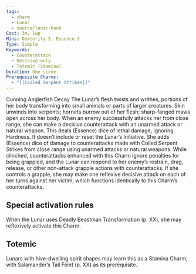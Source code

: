 ```yaml
---
tags:
  - charm
  - Lunar
  - source/lunar-book
Cost: 3m, 1wp
Mins: Dexterity 5, Essence 3
Type: Simple
Keywords:
  - Counterattack
  - Decisive-only
  - Totemic (Stamina)
Duration: One scene
Prerequisite Charms:
  - "[[Coiled Serpent Strikes]]"
---
```

Cunning Anglerfish Decoy The Lunar’s flesh twists and writhes, portions of her body transforming into small animals or parts of larger creatures. Skin unwinds into serpents; hornets burrow out of her flesh; sharp-fanged maws open across her body. When an enemy successfully attacks her from close range, she can make a decisive counterattack with an unarmed attack or natural weapon. This deals (Essence) dice of lethal damage, ignoring Hardness. It doesn’t include or reset the Lunar’s Initiative. She adds (Essence) dice of damage to counterattacks made with Coiled Serpent Strikes from close range using unarmed attacks or natural weapons. While clinched, counterattacks enhanced with this Charm ignore penalties for being grappled, and the Lunar can respond to her enemy’s restrain, drag, release, or other non-attack grapple actions with counterattacks. If she controls a grapple, she may make one reflexive decisive attack on each of her turns against her victim, which functions identically to this Charm’s counterattacks. 

## Special activation rules

When the Lunar uses Deadly Beastman Transformation (p. XX), she may reflexively activate this Charm. 
## Totemic 

Lunars with hive-dwelling spirit shapes may learn this as a Stamina Charm, with Salamander’s Tail Feint (p. XX) as its prerequisite.